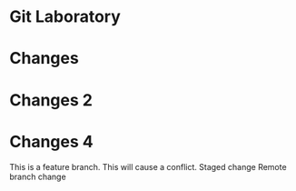 # Git Laboratory

# Changes
# Changes 2
# Changes 4

This is a feature branch.
This will cause a conflict.
Staged change
Remote branch change
